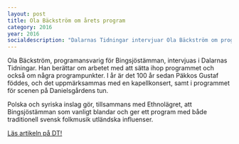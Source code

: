 ```yaml
---
layout: post
title: Ola Bäckström om årets program
category: 2016
year: 2016
socialdescription: "Dalarnas Tidningar intervjuar Ola Bäckström om programmet för årets Bingsjöstämma"
---
```


Ola Bäckström, programansvarig för Bingsjöstämman, intervjuas i Dalarnas Tidningar. Han berättar om arbetet med att sätta ihop programmet och också om några programpunkter. I år är det 100 år sedan Päkkos Gustaf föddes, och det uppmärksammas med en kapellkonsert, samt i programmet för scenen på Danielsgårdens tun.

Polska och syriska inslag gör, tillsammans med Ethnolägret, att Bingsjöstämman som vanligt blandar och ger ett program med både traditionell svensk folkmusik utländska influenser.

[Läs artikeln på DT!](http://www.dt.se/noje/musik/polska-och-syriska-inslag-nar-bingsjo-gor-sin-47-e-stamma)
